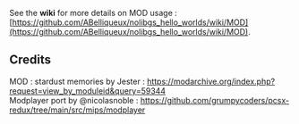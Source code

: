 See the **wiki** for more details on MOD usage : [https://github.com/ABelliqueux/nolibgs_hello_worlds/wiki/MOD](https://github.com/ABelliqueux/nolibgs_hello_worlds/wiki/MOD).  

## Credits

MOD : stardust memories by Jester : https://modarchive.org/index.php?request=view_by_moduleid&query=59344  
Modplayer port by @nicolasnoble : https://github.com/grumpycoders/pcsx-redux/tree/main/src/mips/modplayer